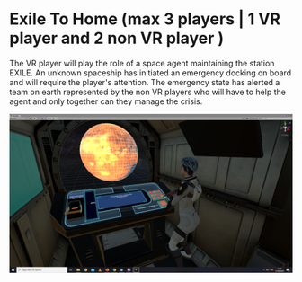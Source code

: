 # Exile To Home (max 3 players | 1 VR player and 2 non VR player )

The VR player will play the role of a space agent maintaining the station EXILE. An unknown spaceship has initiated an emergency docking on board and will require the player's attention. The emergency state has alerted a team on earth represented by the non VR players who will have to help the agent and only together can they manage the crisis.

![Terminal](pictures/Terminal_start.png)
